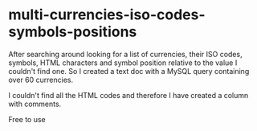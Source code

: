 multi-currencies-iso-codes-symbols-positions
============================================

After searching around looking for a list of currencies, their ISO codes, symbols, HTML characters and symbol position relative to the value I couldn't find one. So I created a text doc with a MySQL query containing over 60 currencies.

I couldn't find all the HTML codes and therefore I have created a column with comments.

Free to use
